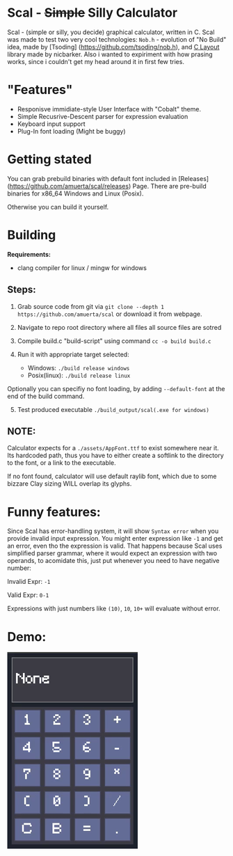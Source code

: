 # Scal - ~~Simple~~ Silly Calculator
Scal - (simple or silly, you decide) graphical calculator, written in C.
Scal was made to test two very cool technologies: `Nob.h` - evolution of "No Build" idea, made by [Tsoding] (https://github.com/tsoding/nob.h), and [C Layout](https://github.com/nicbarker/clay) library made by nicbarker. 
Also i wanted to expiriment with how prasing works, since i couldn't get my head around it in first few tries.

# "Features"

- Responisve immidiate-style User Interface with "Cobalt" theme.
- Simple Recusrive-Descent parser for expression evaluation
- Keyboard input support
- Plug-In font loading (Might be buggy)

# Getting stated

You can grab prebuild binaries with default font included in [Releases] (https://github.com/amuerta/scal/releases) Page. There are pre-build binaries for x86_64 Windows and Linux (Posix).

Otherwise you can build it yourself.

# Building

**Requirements:**
- clang compiler for linux / mingw for windows

## Steps:

1. Grab source code from git via `git clone --depth 1 https://github.com/amuerta/scal` or download it from webpage.

2. Navigate to repo root directory where all files all source files are sotred

3. Compile build.c "build-script" using command `cc -o build build.c`

4. Run it with appropriate target selected:
    - Windows: `./build release windows`
    - Posix(linux): `./build release linux`

Optionally you can specifiy no font loading, by adding `--default-font` at the end of the build command.

5. Test produced executable `./build_output/scal(.exe for windows)`

## NOTE:

Calculator expects for a `./assets/AppFont.ttf` to exist somewhere near it. Its hardcoded path, thus you have to either create a softlink to the directory to the font, or a link to the executable.

If no font found, calculator will use default raylib font, which due to some bizzare Clay sizing WILL overlap its glyphs.

# Funny features:

Since Scal has error-handling system, it will show `Syntax error` when you provide invalid input expression. You might enter expression like `-1` and get an error, even tho the expression is valid. That happens because Scal uses simplified parser grammar, where it would expect an expression with two operands, to acomidate this, just put whenever you need to have negative number:

Invalid Expr:
    `-1`

Valid Expr:
    `0-1`

Expressions with just numbers like `(10)`, `10`, `10+` will evaluate without error.

# Demo:

![Preview](preview.gif)
